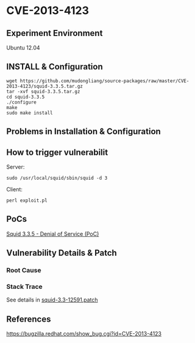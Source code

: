 # CVE-2013-4123

## Experiment Environment

Ubuntu 12.04

## INSTALL & Configuration

```
wget https://github.com/mudongliang/source-packages/raw/master/CVE-2013-4123/squid-3.3.5.tar.gz
tar -xvf squid-3.3.5.tar.gz
cd squid-3.3.5
./configure
make
sudo make install
```

## Problems in Installation & Configuration

## How to trigger vulnerabilit

Server:

```
sudo /usr/local/squid/sbin/squid -d 3
```

Client:

```
perl exploit.pl
```

## PoCs

[Squid 3.3.5 - Denial of Service (PoC)](https://www.exploit-db.com/exploits/26886/)

## Vulnerability Details & Patch

### Root Cause

### Stack Trace

See details in [squid-3.3-12591.patch](squid-3.3-12591.patch)

## References

<https://bugzilla.redhat.com/show_bug.cgi?id=CVE-2013-4123>
